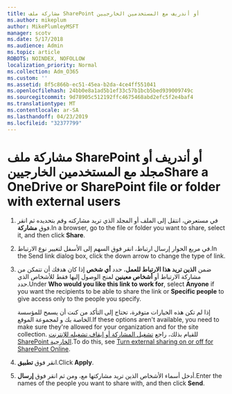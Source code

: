 ```yaml
---
title: مشاركة ملف SharePoint أو أندريف مع المستخدمين الخارجيين
ms.author: mikeplum
author: MikePlumleyMSFT
manager: scotv
ms.date: 5/17/2018
ms.audience: Admin
ms.topic: article
ROBOTS: NOINDEX, NOFOLLOW
localization_priority: Normal
ms.collection: Adm_O365
ms.custom: ''
ms.assetid: 8f5c866b-ec51-45ea-b2da-4ce4ff551041
ms.openlocfilehash: 24bb0e8a1ad5b1ef33c57b1bcb5bed939009749c
ms.sourcegitcommit: 9d78905c512192ffc4675468abd2efc5f2e4baf4
ms.translationtype: MT
ms.contentlocale: ar-SA
ms.lasthandoff: 04/23/2019
ms.locfileid: "32377799"
---
```

# <a name="share-a-onedrive-or-sharepoint-file-or-folder-with-external-users"></a><span data-ttu-id="69fca-102">مشاركة ملف SharePoint أو أندريف أو مجلد مع المستخدمين الخارجيين</span><span class="sxs-lookup"><span data-stu-id="69fca-102">Share a OneDrive or SharePoint file or folder with external users</span></span>

1. <span data-ttu-id="69fca-103">في مستعرض، انتقل إلى الملف أو المجلد الذي تريد مشاركته وقم بتحديده ثم انقر فوق **مشاركة**.</span><span class="sxs-lookup"><span data-stu-id="69fca-103">In a browser, go to the file or folder you want to share, select it, and then click **Share**.</span></span>
    
2. <span data-ttu-id="69fca-104">في مربع الحوار إرسال ارتباط، انقر فوق السهم إلى الأسفل لتغيير نوع الارتباط.</span><span class="sxs-lookup"><span data-stu-id="69fca-104">In the Send link dialog box, click the down arrow to change the type of link.</span></span>
    
3. <span data-ttu-id="69fca-105">ضمن **الذين تريد هذا الارتباط للعمل**، حدد **أي شخص** إذا كان هدفك أن تتمكن من مشاركة الارتباط أو **أشخاص معينين** لمنح الوصول إليها فقط للأشخاص الذي حدد.</span><span class="sxs-lookup"><span data-stu-id="69fca-105">Under **Who would you like this link to work for**, select **Anyone** if you want the recipients to be able to share the link or **Specific people** to give access only to the people you specify.</span></span> 
    
    <span data-ttu-id="69fca-106">إذا لم تكن هذه الخيارات متوفرة، تحتاج إلى التأكد من كنت أن يسمح للمؤسسة الخاصة بك و لمجموعة الموقع.</span><span class="sxs-lookup"><span data-stu-id="69fca-106">If these options aren't available, you need to make sure they're allowed for your organization and for the site collection.</span></span> <span data-ttu-id="69fca-107">للقيام بذلك، راجع [تشغيل المشاركة أو إيقاف تشغيله للإنترنت SharePoint الخارجية](https://go.microsoft.com/fwlink/?linkid=866426).</span><span class="sxs-lookup"><span data-stu-id="69fca-107">To do this, see [Turn external sharing on or off for SharePoint Online](https://go.microsoft.com/fwlink/?linkid=866426).</span></span>
    
4. <span data-ttu-id="69fca-108">انقر فوق **تطبيق**.</span><span class="sxs-lookup"><span data-stu-id="69fca-108">Click **Apply**.</span></span>
    
5. <span data-ttu-id="69fca-109">أدخل أسماء الأشخاص الذين تريد مشاركتها مع، ومن ثم انقر فوق **إرسال**.</span><span class="sxs-lookup"><span data-stu-id="69fca-109">Enter the names of the people you want to share with, and then click **Send**.</span></span>
    

